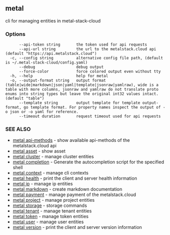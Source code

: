 ## metal

cli for managing entities in metal-stack-cloud

### Options

```
      --api-token string       the token used for api requests
      --api-url string         the url to the metalstack.cloud api (default "https://api.metalstack.cloud")
  -c, --config string          alternative config file path, (default is ~/.metal-stack-cloud/config.yaml)
      --debug                  debug output
      --force-color            force colored output even without tty
  -h, --help                   help for metal
  -o, --output-format string   output format (table|wide|markdown|json|yaml|template|jsonraw|yamlraw), wide is a table with more columns, jsonraw and yamlraw do not translate proto enums into string types but leave the original int32 values intact. (default "table")
      --template string        output template for template output-format, go template format. For property names inspect the output of -o json or -o yaml for reference.
      --timeout duration       request timeout used for api requests
```

### SEE ALSO

* [metal api-methods](metal_api-methods.md)	 - show available api-methods of the metalstack.cloud api
* [metal asset](metal_asset.md)	 - show asset
* [metal cluster](metal_cluster.md)	 - manage cluster entities
* [metal completion](metal_completion.md)	 - Generate the autocompletion script for the specified shell
* [metal context](metal_context.md)	 - manage cli contexts
* [metal health](metal_health.md)	 - print the client and server health information
* [metal ip](metal_ip.md)	 - manage ip entities
* [metal markdown](metal_markdown.md)	 - create markdown documentation
* [metal payment](metal_payment.md)	 - manage payment of the metalstack.cloud
* [metal project](metal_project.md)	 - manage project entities
* [metal storage](metal_storage.md)	 - storage commands
* [metal tenant](metal_tenant.md)	 - manage tenant entities
* [metal token](metal_token.md)	 - manage token entities
* [metal user](metal_user.md)	 - manage user entities
* [metal version](metal_version.md)	 - print the client and server version information

